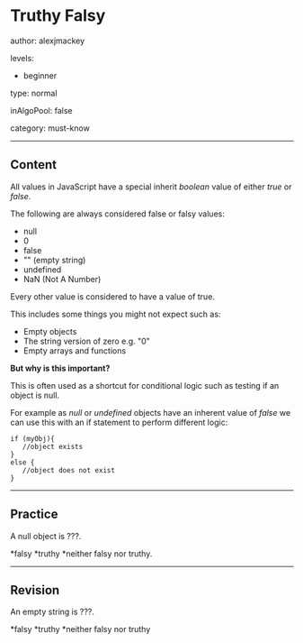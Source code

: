 # Truthy Falsy
author: alexjmackey

levels:

  - beginner

type: normal

inAlgoPool: false

category: must-know

---
## Content

All values in JavaScript have a special inherit *boolean* value of either *true* or *false*.

The following are always considered false or falsy values:

- null
- 0
- false
- "" (empty string)
- undefined
- NaN (Not A Number)

Every other value is considered to have a value of true. 

This includes some things you might not expect such as:

- Empty objects 
- The string version of zero e.g. "0"
- Empty arrays and functions

**But why is this important?**

This is often used as a shortcut for conditional logic such as testing if an object is null.

For example as *null* or *undefined* objects have an inherent value of *false* we can use this with an if statement to perform different logic:

```
if (myObj){
   //object exists
}
else {
   //object does not exist
}
```

---
## Practice

A null object is ???.

*falsy
*truthy
*neither falsy nor truthy.

---
## Revision

An empty string is ???.

*falsy
*truthy
*neither falsy nor truthy